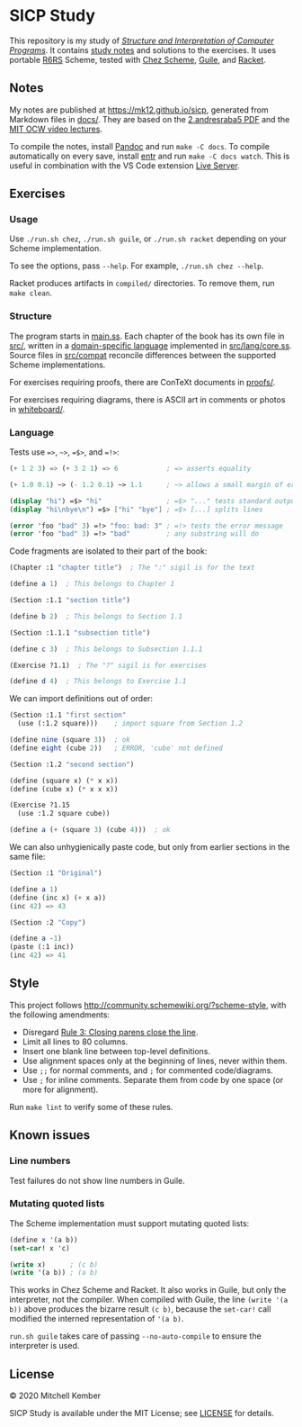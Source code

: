 # SICP Study

This repository is my study of [_Structure and Interpretation of Computer Programs_][sicp]. It contains [study notes][pages] and solutions to the exercises. It uses portable [R6RS][] Scheme, tested with [Chez Scheme][], [Guile][], and [Racket][].

## Notes

My notes are published at <https://mk12.github.io/sicp>, generated from Markdown files in [docs/](docs). They are based on the [2.andresraba5 PDF][pdf] and the [MIT OCW video lectures][lectures].

To compile the notes, install [Pandoc][] and run `make -C docs`. To compile automatically on every save, install [entr][] and run `make -C docs watch`. This is useful in combination with the VS Code extension [Live Server][].

## Exercises

### Usage

Use `./run.sh chez`, `./run.sh guile`, or `./run.sh racket` depending on your Scheme implementation.

To see the options, pass `--help`. For example, `./run.sh chez --help`.

Racket produces artifacts in `compiled/` directories. To remove them, run `make clean`.

### Structure

The program starts in [main.ss](main.ss). Each chapter of the book has its own file in [src/](src), written in a [domain-specific language](#language) implemented in [src/lang/core.ss](src/lang/core.ss). Source files in [src/compat](src/compat) reconcile differences between the supported Scheme implementations.

For exercises requiring proofs, there are ConTeXt documents in [proofs/](proofs).

For exercises requiring diagrams, there is ASCII art in comments or photos in [whiteboard/](whiteboard).

### Language

Tests use `=>`, `~>`, `=$>`, and `=!>`:

```scheme
(+ 1 2 3) => (+ 3 2 1) => 6            ; => asserts equality

(+ 1.0 0.1) ~> (- 1.2 0.1) ~> 1.1      ; ~> allows a small margin of error

(display "hi") =$> "hi"                ; =$> "..." tests standard output
(display "hi\nbye\n") =$> ["hi" "bye"] ; =$> [...] splits lines

(error 'foo "bad" 3) =!> "foo: bad: 3" ; =!> tests the error message
(error 'foo "bad" 3) =!> "bad"         ; any substring will do
```

Code fragments are isolated to their part of the book:

```scheme
(Chapter :1 "chapter title")  ; The ":" sigil is for the text

(define a 1)  ; This belongs to Chapter 1

(Section :1.1 "section title")

(define b 2)  ; This belongs to Section 1.1

(Section :1.1.1 "subsection title")

(define c 3)  ; This belongs to Subsection 1.1.1

(Exercise ?1.1)  ; The "?" sigil is for exercises

(define d 4)  ; This belongs to Exercise 1.1
```

We can import definitions out of order:

```scheme
(Section :1.1 "first section"
  (use (:1.2 square)))    ; import square from Section 1.2

(define nine (square 3))  ; ok
(define eight (cube 2))   ; ERROR, 'cube' not defined

(Section :1.2 "second section")

(define (square x) (* x x))
(define (cube x) (* x x x))

(Exercise ?1.15
  (use :1.2 square cube))

(define a (+ (square 3) (cube 4)))  ; ok
```

We can also unhygienically paste code, but only from earlier sections in the same file:

```scheme
(Section :1 "Original")

(define a 1)
(define (inc x) (+ x a))
(inc 42) => 43

(Section :2 "Copy")

(define a -1)
(paste (:1 inc))
(inc 42) => 41
```

## Style

This project follows <http://community.schemewiki.org/?scheme-style>, with the following amendments:

- Disregard [Rule 3: Closing parens close the line](http://community.schemewiki.org/?scheme-style#H-vtpinr).
- Limit all lines to 80 columns.
- Insert one blank line between top-level definitions.
- Use alignment spaces only at the beginning of lines, never within them.
- Use `;;` for normal comments, and `;` for commented code/diagrams.
- Use `;` for inline comments. Separate them from code by one space (or more for alignment).

Run `make lint` to verify some of these rules.

## Known issues

### Line numbers

Test failures do not show line numbers in Guile.

### Mutating quoted lists

The Scheme implementation must support mutating quoted lists:

```scheme
(define x '(a b))
(set-car! x 'c)

(write x)      ; (c b)
(write '(a b)) ; (a b)
```

This works in Chez Scheme and Racket. It also works in Guile, but only the interpreter, not the compiler. When compiled with Guile, the line `(write '(a b))` above produces the bizarre result `(c b)`, because the `set-car!` call modified the interned representation of `'(a b)`.

`run.sh guile` takes care of passing `--no-auto-compile` to ensure the interpreter is used.

## License

© 2020 Mitchell Kember

SICP Study is available under the MIT License; see [LICENSE](LICENSE.md) for details.

[sicp]: https://mitpress.mit.edu/sites/default/files/sicp/index.html
[pages]: https://mk12.github.io/sicp
[pdf]: https://github.com/sarabander/sicp-pdf
[lectures]: https://ocw.mit.edu/courses/electrical-engineering-and-computer-science/6-001-structure-and-interpretation-of-computer-programs-spring-2005/video-lectures/
[R6RS]: http://www.r6rs.org
[Chez Scheme]: https://cisco.github.io/ChezScheme/
[Guile]: https://www.gnu.org/software/guile/
[Racket]: http://racket-lang.org
[Pandoc]: https://pandoc.org
[entr]: http://eradman.com/entrproject/
[Live Server]: https://marketplace.visualstudio.com/items?itemName=ritwickdey.LiveServer
